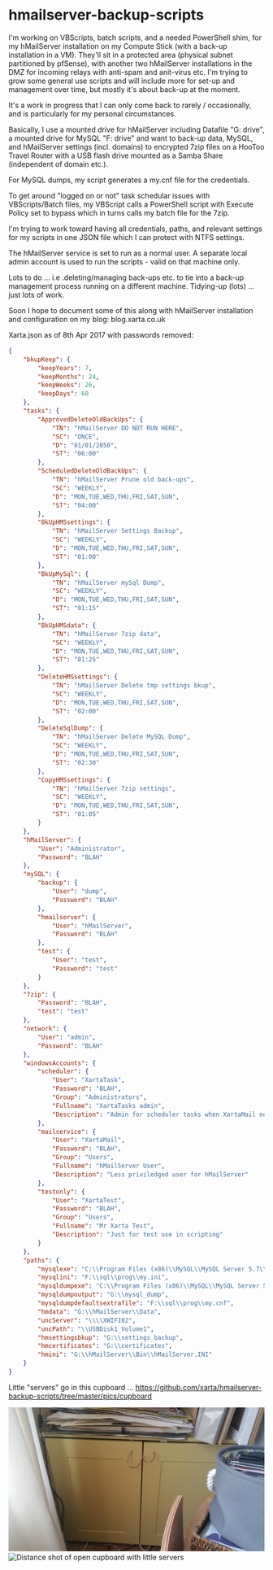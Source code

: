 # hmailserver-backup-scripts
I'm working on VBScripts, batch scripts, and a needed PowerShell shim, for my hMailServer installation on my Compute Stick (with a back-up installation in a VM). They'll sit in a protected area (physical subnet partitioned by pfSense), with another two hMailServer installations in the DMZ for incoming relays with anti-spam and anit-virus etc.  I'm trying to grow some general use scripts and will include more for set-up and management over time, but mostly it's about back-up at the moment.

It's a work in progress that I can only come back to rarely / occasionally, and is particularly for my personal circumstances.

Basically, I use a mounted drive for hMailServer including Datafile "G: drive", a mounted drive for MySQL "F: drive" and want to back-up data, MySQL, and hMailServer settings (incl. domains) to encrypted 7zip files on a HooToo Travel Router with a USB flash drive mounted as a Samba Share (independent of domain etc.).

For MySQL dumps, my script generates a my.cnf file for the credentials.

To get around "logged on or not" task schedular issues with VBScripts/Batch files, my VBScript calls a PowerShell script with Execute Policy set to bypass which in turns calls my batch file for the 7zip.

I'm trying to work toward having all credentials, paths, and relevant settings for my scripts in one JSON file which I can protect with NTFS settings.

The hMailServer service is set to run as a normal user.  A separate local admin account is used to run the scripts - valid on that machine only.

Lots to do ... i.e .deleting/managing back-ups etc. to tie into a back-up management process running on a different machine.  Tidying-up (lots) ... just lots of work.

Soon I hope to document some of this along with hMailServer installation and configuration on my blog: blog.xarta.co.uk

Xarta.json as of 8th Apr 2017 with passwords removed:

```json
{
	"bkupKeep": {
		"keepYears": 7,
		"keepMonths": 24,
		"keepWeeks": 26,
		"keepDays": 60
	},
	"tasks": {
		"ApprovedDeleteOldBackUps": {
			"TN": "hMailServer DO NOT RUN HERE",
			"SC": "ONCE",
			"D": "01/01/2050",
			"ST": "06:00"
		},
		"ScheduledDeleteOldBackUps": {
			"TN": "hMailServer Prune old back-ups",
			"SC": "WEEKLY",
			"D": "MON,TUE,WED,THU,FRI,SAT,SUN",
			"ST": "04:00"
		},
		"BkUpHMSsettings": {
			"TN": "hMailServer Settings Backup",
			"SC": "WEEKLY",
			"D": "MON,TUE,WED,THU,FRI,SAT,SUN",
			"ST": "01:00"
		},
		"BkUpMySql": {
			"TN": "hMailServer mySql Dump",
			"SC": "WEEKLY",
			"D": "MON,TUE,WED,THU,FRI,SAT,SUN",
			"ST": "01:15"
		},
		"BkUpHMSdata": {
			"TN": "hMailServer 7zip data",
			"SC": "WEEKLY",
			"D": "MON,TUE,WED,THU,FRI,SAT,SUN",
			"ST": "01:25"
		},
		"DeleteHMSsettings": {
			"TN": "hMailServer Delete tmp settings bkup",
			"SC": "WEEKLY",
			"D": "MON,TUE,WED,THU,FRI,SAT,SUN",
			"ST": "02:00"
		},
		"DeleteSqlDump": {
			"TN": "hMailServer Delete MySQL Dump",
			"SC": "WEEKLY",
			"D": "MON,TUE,WED,THU,FRI,SAT,SUN",
			"ST": "02:30"
		},
		"CopyHMSsettings": {
			"TN": "hMailServer 7zip settings",
			"SC": "WEEKLY",
			"D": "MON,TUE,WED,THU,FRI,SAT,SUN",
			"ST": "01:05"
		}
	},
	"hMailServer": {
		"User": "Administrator",
		"Password": "BLAH"
	},
	"mySQL": {
		"backup": {
			"User": "dump",
			"Password": "BLAH"
		},
		"hmailserver": {
			"User": "hMailServer",
			"Password": "BLAH"
		},
		"test": {
			"User": "test",
			"Password": "test"
		}
	},
	"7zip": {
		"Password": "BLAH",
		"test": "test"
	},
	"network": {
		"User": "admin",
		"Password": "BLAH"
	},
	"windowsAccounts": {
		"scheduler": {
			"User": "XartaTask",
			"Password": "BLAH",
			"Group": "Administrators",
			"Fullname": "XartaTasks admin",
			"Description": "Admin for scheduler tasks when XartaMail not logged on"
		},
		"mailservice": {
			"User": "XartaMail",
			"Password": "BLAH",
			"Group": "Users",
			"Fullname": "hMailServer User",
			"Description": "Less priviledged user for hMailServer"
		},
		"testonly": {
			"User": "XartaTest",
			"Password": "BLAH",
			"Group": "Users",
			"Fullname": "Mr Xarta Test",
			"Description": "Just for test use in scripting"
		}
	},
	"paths": {
		"mysqlexe": "C:\\Program Files (x86)\\MySQL\\MySQL Server 5.7\\bin\\mysql.exe",
		"mysqlini": "F:\\sql\\prog\\my.ini",
		"mysqldumpexe": "C:\\Program Files (x86)\\MySQL\\MySQL Server 5.7\\bin\\mysqldump.exe",
		"mysqldumpoutput": "G:\\mysql_dump",
		"mysqldumpdefaultsextrafile": "F:\\sql\\prog\\my.cnf",
		"hmdata": "G:\\hMailServer\\Data",
		"uncServer": "\\\\XWIFI02",
		"uncPath": "\\USBDisk1_Volume1",
		"hmsettingsbkup": "G:\\settings_backup",
		"hmcertificates": "G:\\certificates",
		"hmini": "G:\\hMailServer\\Bin\\hMailServer.INI"
	}
}
```

Little "servers" go in this cupboard ... https://github.com/xarta/hmailserver-backup-scripts/tree/master/pics/cupboard

![Picture of plain cupboard doors](/pics/cupboard/20170405_162808.jpg?raw=true "Cupboard for my little servers etc.")
![Distance shot of open cupboard with little servers](/pics/cupboard/20170405_162147.jpg?raw=true "Cupboard for my little servers etc.")
